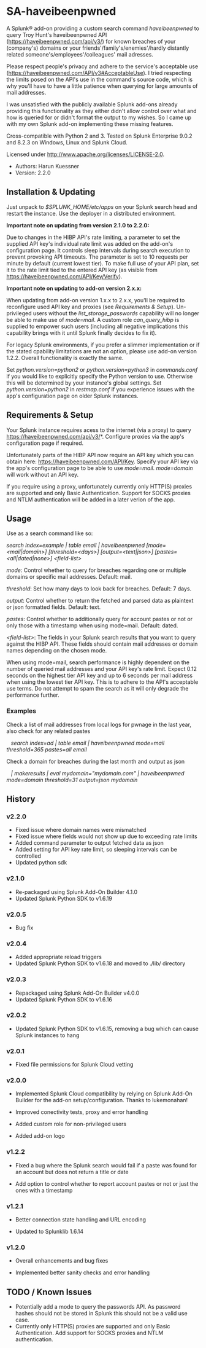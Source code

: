 # SA-haveibeenpwned

A Splunk® add-on providing a custom search command _haveibeenpwned_ to query Troy Hunt's haveibeenpwned API (https://haveibeenpwned.com/api/v3/) for known breaches of your (company's) domains or your friends'/family's/enemies'/hardly distantly related someone's/employees'/colleagues' mail adresses.

Please respect people's privacy and adhere to the service's acceptable use (https://haveibeenpwned.com/API/v3#AcceptableUse). I tried respecting the limits posed on the API's use in the command's source code, which is why you'll have to have a little patience when querying for large amounts of mail addresses.

I was unsatisfied with the publicly available Splunk add-ons already providing this functionality as they either didn't allow control over what and how is queried for or didn't format the output to my wishes. So I came up with my own Splunk add-on implementing these missing features.

Cross-compatible with Python 2 and 3. Tested on Splunk Enterprise 9.0.2 and 8.2.3 on Windows, Linux and Splunk Cloud.

Licensed under http://www.apache.org/licenses/LICENSE-2.0.

* Authors: Harun Kuessner
* Version: 2.2.0


## Installation & Updating

Just unpack to _$SPLUNK_HOME/etc/apps_ on your Splunk search head and restart the instance. Use the deployer in a distributed environment.

**Important note on updating from version 2.1.0 to 2.2.0:** 

Due to changes in the HIBP API's rate limiting, a parameter to set the supplied API key's individual rate limit was added on the add-on's configuration page. It controls sleep intervals during search execution to prevent provoking API timeouts. The parameter is set to 10 requests per minute by default (current lowest tier). To make full use of your API plan, set it to the rate limit tied to the entered API key (as visible from https://haveibeenpwned.com/API/Key/Verify).

**Important note on updating to add-on version 2.x.x:** 

When updating from add-on version 1.x.x to 2.x.x, you'll be required to reconfigure used API key and proxies (see _Requirements & Setup_). Un-privileged users without the _list\_storage\_passwords_ capability will no longer be able to make use of _mode=mail_. A custom role _can\_query\_hibp_ is supplied to empower such users (including all negative implications this capability brings with it until Splunk finally decides to fix it).

For legacy Splunk environments, if you prefer a slimmer implementation or if the stated cpability limitations are not an option, please use add-on version 1.2.2. Overall functionality is exactly the same. 

Set _python.version=python2_ or _python.version=python3_ in _commands.conf_ if you would like to explicitly specify the Python version to use. Otherwise this will be determined by your instance's global settings. Set _python.version=python2_ in _restmap.conf_ if you experience issues with the app's configuration page on older Splunk instances.


## Requirements & Setup

Your Splunk instance requires acess to the internet (via a proxy) to query https://haveibeenpwned.com/api/v3/*. Configure proxies via the app's configuration page if required.

Unfortunately parts of the HIBP API now require an API key which you can obtain here: https://haveibeenpwned.com/API/Key. Specify your API key via the app's configuration page to be able to use _mode=mail_. _mode=domain_ will work without an API key.

If you require using a proxy, unfortunately currently only HTTP(S) proxies are supported and only Basic Authentication. Support for SOCKS proxies and NTLM authentication will be added in a later verion of the app.


## Usage

Use as a search command like so:

_search index=example | table email | haveibeenpwned [mode=<mail|domain>] [threshold=\<days>] [output=<text|json>] [pastes=\<all|dated|none>] \<field-list>_

_mode_: Control whether to query for breaches regarding one or multiple domains or specific mail addresses. Default: mail.

_threshold_: Set how many days to look back for breaches. Default: 7 days.

_output_: Control whether to return the fetched and parsed data as plaintext or json formatted fields. Default: text.

_pastes_: Control whether to additionally query for account pastes or not or only those with a timestamp when using mode=mail. Default: dated.

_\<field-list>_: The fields in your Splunk search results that you want to query against the HIBP API. These fields should contain mail addresses or domain names depending on the chosen mode.

When using mode=mail, search performance is highly dependent on the number of queried mail addresses and your API key's rate limit. Expect 0.12 seconds on the highest tier API key and up to 6 seconds per mail address when using the lowest tier API key. This is to adhere to the API's acceptable use terms. Do not attempt to spam the search as it will only degrade the performance further. 


### Examples

Check a list of mail addresses from local logs for pwnage in the last year, also check for any related pastes

&nbsp;&nbsp;&nbsp;_search index=ad | table email | haveibeenpwned mode=mail threshold=365 pastes=all email_


Check a domain for breaches during the last month and output as json

&nbsp;&nbsp;&nbsp;_| makeresults | eval mydomain="mydomain.com" | haveibeenpwned mode=domain threshold=31 output=json mydomain_


## History

### v2.2.0

* Fixed issue where domain names were mismatched
* Fixed issue where fields would not show up due to exceeding rate limits
* Added command parameter to output fetched data as json
* Added setting for API key rate limit, so sleeping intervals can be controlled
* Updated python sdk


### v2.1.0

* Re-packaged using Splunk Add-On Builder 4.1.0
* Updated Splunk Python SDK to v1.6.19

### v2.0.5

* Bug fix

### v2.0.4

* Added appropriate reload triggers
* Updated Splunk Python SDK to v1.6.18 and moved to ./lib/ directory

### v2.0.3

* Repackaged using Splunk Add-On Builder v4.0.0
* Updated Splunk Python SDK to v1.6.16

### v2.0.2

* Updated Splunk Python SDK to v1.6.15, removing a bug which can cause Splunk instances to hang

### v2.0.1

* Fixed file permissions for Splunk Cloud vetting

### v2.0.0

* Implemented Splunk Cloud compatibility by relying on Splunk Add-On Builder for the add-on setup/configuration. Thanks to lukemonahan!

* Improved conectivity tests, proxy and error handling

* Added custom role for non-privileged users

* Added add-on logo

### v1.2.2

* Fixed a bug where the Splunk search would fail if a paste was found for an account but does not return a title or date

* Add option to control whether to report account pastes or not or just the ones with a timestamp

### v1.2.1

* Better connection state handling and URL encoding

* Updated to Splunklib 1.6.14

### v1.2.0

* Overall enhancements and bug fixes

* Implemented better sanity checks and error handling

## TODO / Known Issues

* Potentially add a mode to query the passwords API. As password hashes should not be stored in Splunk this should not be a valid use case.
* Currently only HTTP(S) proxies are supported and only Basic Authentication. Add support for SOCKS proxies and NTLM authentication.

